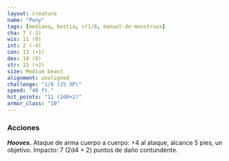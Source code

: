 ```yaml
---
layout: creature
name: "Pony"
tags: [mediana, bestia, cr1/8, manual-de-monstruos]
cha: 7 (-2)
wis: 11 (0)
int: 2 (-4)
con: 13 (+1)
dex: 10 (0)
str: 15 (+2)
size: Medium beast
alignment: unaligned
challenge: "1/8 (25 XP)"
speed: "40 ft."
hit_points: "11 (2d8+2)"
armor_class: "10"
---
```


### Acciones

***Hooves.*** Ataque de arma cuerpo a cuerpo: +4 al ataque, alcance 5 pies, un objetivo. Impacto: 7 (2d4 + 2) puntos de daño contundente.
